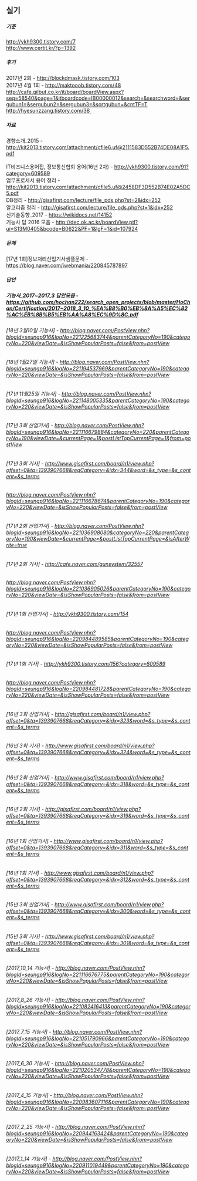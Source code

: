 ## 실기  

##### 기준  
http://ykh9300.tistory.com/7  
http://www.certit.kr/?p=1392  

##### 후기  
2017년 2회 - http://blockdmask.tistory.com/103  
2017년 4월 1회 - http://maktooob.tistory.com/48  
http://cafe.gilbut.co.kr/it/board/boardView.aspx?seq=58540&page=1&itboardcode=IB00000012&search=&searchword=&sergubun1=&sergubun2=&sergubun3=&sortgubun=&cntTF=T  
http://hyesunzzang.tistory.com/38  

##### 자료  
경향소개_2015 - http://kit2013.tistory.com/attachment/cfile6.uf@2111583D552B74DE08A1F5.pdf  
<br>
IT비즈니스용어집, 정보통신협회 용어(16년 2차) - http://ykh9300.tistory.com/91?category=609589  
업무프로세서 용어 정리 - http://kit2013.tistory.com/attachment/cfile5.uf@2458DF3D552B74E02A5DC5.pdf  
DB정리 - http://gisafirst.com/lecture/file_pds.php?st=2&idx=252  
알고리즘 정리 - http://gisafirst.com/lecture/file_pds.php?st=1&idx=252  
신기술동향_2017 - https://wikidocs.net/14152  
기능사 답 2016 모음 - http://dec.ok.ac.kr/boardView.ptl?ui=S13M0405&bcode=B0622&PF=1&lgF=1&id=107924  

##### 문제  
[17년 1회]정보처리산업기사샘플문제 - https://blog.naver.com/iwebmania/220845787897  

##### 답안

##### 기능사_2017~2017_3 답안모음 - https://github.com/hochan222/search_open_projects/blob/master/HoChan/Certification/2017~2018_3_10_%EA%B8%B0%EB%8A%A5%EC%82%AC%EB%8B%B5%EB%AA%A8%EC%9D%8C.pdf  
###### [18년 3월10일 기능사] - http://blog.naver.com/PostView.nhn?blogId=seungp916&logNo=221225683744&parentCategoryNo=190&categoryNo=220&viewDate=&isShowPopularPosts=false&from=postView  
###### [18년 1월27일 기능사] - http://blog.naver.com/PostView.nhn?blogId=seungp916&logNo=221194537969&parentCategoryNo=190&categoryNo=220&viewDate=&isShowPopularPosts=false&from=postView  
###### [17년 11월25일 기능사] - http://blog.naver.com/PostView.nhn?blogId=seungp916&logNo=221148005335&parentCategoryNo=190&categoryNo=220&viewDate=&isShowPopularPosts=false&from=postView  
###### [17년 3회 산업기사] - http://blog.naver.com/PostView.nhn?blogId=seungp916&logNo=221116679884&categoryNo=220&parentCategoryNo=190&viewDate=&currentPage=1&postListTopCurrentPage=1&from=postView  
###### [17년 3회 기사] - http://www.gisafirst.com/board/n1/view.php?offset=0&tq=1393907668&reqCategory=&idx=344&word=&s_type=&s_content=&s_terms  
###### http://blog.naver.com/PostView.nhn?blogId=seungp916&logNo=221116678674&parentCategoryNo=190&categoryNo=220&viewDate=&isShowPopularPosts=false&from=postView  
###### [17년 2회 산업기사] - http://blog.naver.com/PostView.nhn?blogId=seungp916&logNo=221036908080&categoryNo=220&parentCategoryNo=190&viewDate=&currentPage=&postListTopCurrentPage=&isAfterWrite=true  
###### [17년 2회 기사] - http://cafe.naver.com/gunsystem/32557  
###### http://blog.naver.com/PostView.nhn?blogId=seungp916&logNo=221036905026&parentCategoryNo=190&categoryNo=220&viewDate=&isShowPopularPosts=false&from=postView  
###### [17년 1회 산업기사] - http://ykh9300.tistory.com/154  
###### http://blog.naver.com/PostView.nhn?blogId=seungp916&logNo=220984489585&parentCategoryNo=190&categoryNo=220&viewDate=&isShowPopularPosts=false&from=postView  
###### [17년 1회 기사] - http://ykh9300.tistory.com/156?category=609589  
###### http://blog.naver.com/PostView.nhn?blogId=seungp916&logNo=220984481728&parentCategoryNo=190&categoryNo=220&viewDate=&isShowPopularPosts=false&from=postView  
###### [16년 3회 산업기사] - http://gisafirst.com/board/n1/view.php?offset=0&tq=1393907668&reqCategory=&idx=323&word=&s_type=&s_content=&s_terms  
###### [16년 3회 기사] - http://www.gisafirst.com/board/n1/view.php?offset=0&tq=1393907668&reqCategory=&idx=324&word=&s_type=&s_content=&s_terms  
###### [16년 2회 산업기사] - http://www.gisafirst.com/board/n1/view.php?offset=0&tq=1393907668&reqCategory=&idx=318&word=&s_type=&s_content=&s_terms  
###### [16년 2회 기사] - http://gisafirst.com/board/n1/view.php?offset=0&tq=1393907668&reqCategory=&idx=319&word=&s_type=&s_content=&s_terms  
###### [16년 1회 산업기사] - http://www.gisafirst.com/board/n1/view.php?offset=0&tq=1393907668&reqCategory=&idx=311&word=&s_type=&s_content=&s_terms  
###### [16년 1회 기사] - http://www.gisafirst.com/board/n1/view.php?offset=0&tq=1393907668&reqCategory=&idx=312&word=&s_type=&s_content=&s_terms  
###### [15년 3회 산업기사] - http://www.gisafirst.com/board/n1/view.php?offset=0&tq=1393907668&reqCategory=&idx=300&word=&s_type=&s_content=&s_terms  
###### [15년 3회 기사] - http://www.gisafirst.com/board/n1/view.php?offset=0&tq=1393907668&reqCategory=&idx=301&word=&s_type=&s_content=&s_terms  

###### [2017_10_14 기능사] - http://blog.naver.com/PostView.nhn?blogId=seungp916&logNo=221116676775&parentCategoryNo=190&categoryNo=220&viewDate=&isShowPopularPosts=false&from=postView  
###### [2017_8_26 기능사] - http://blog.naver.com/PostView.nhn?blogId=seungp916&logNo=221082416413&parentCategoryNo=190&categoryNo=220&viewDate=&isShowPopularPosts=false&from=postView  
###### [2017_7_15 기능사] - http://blog.naver.com/PostView.nhn?blogId=seungp916&logNo=221051790966&parentCategoryNo=190&categoryNo=220&viewDate=&isShowPopularPosts=false&from=postView  
###### [2017_6_30 기능사] - http://blog.naver.com/PostView.nhn?blogId=seungp916&logNo=221020534778&parentCategoryNo=190&categoryNo=220&viewDate=&isShowPopularPosts=false&from=postView  
###### [2017_4_15 기능사] - http://blog.naver.com/PostView.nhn?blogId=seungp916&logNo=220983607116&parentCategoryNo=190&categoryNo=220&viewDate=&isShowPopularPosts=false&from=postView  
###### [2017_2_25 기능사] - http://blog.naver.com/PostView.nhn?blogId=seungp916&logNo=220944163424&parentCategoryNo=190&categoryNo=220&viewDate=&isShowPopularPosts=false&from=postView  
###### [2017_1_14 기능사] - http://blog.naver.com/PostView.nhn?blogId=seungp916&logNo=220911019449&parentCategoryNo=190&categoryNo=220&viewDate=&isShowPopularPosts=false&from=postView  
